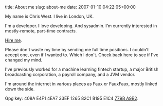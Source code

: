 title: About me
slug: about-me
date: 2007-01-10 04:22:05+00:00

My name is Chris West. I live in London, UK.

I'm a developer. I love developing. And sysadmin. I'm currently interested in
mostly-remote, part-time contracts.

[Hire me](mailto:solo-hire-7@goeshewere.com).

Please don't waste my time by sending me full time positions. I couldn't accept
one, even if I wanted to. Which I don't. Check back here to see if I've changed
my mind.

I've previously worked for a machine learning fintech startup, a major
British broadcasting corporation, a payroll company, and a JVM vendor.

I'm around the internet in various places as Faux or FauxFaux, mostly linked down the side.

Gpg key: 408A E4F1 4EA7 33EF 1265  82C1 B195 E1C4 <a href="https://ssl.goeswhere.com/keys.asc">779B A9B2</a>.

